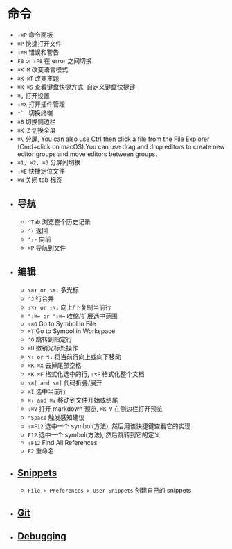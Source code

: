 # 命令

- `⇧⌘P` 命令面板
- `⌘P` 快捷打开文件
- `⇧⌘M` 错误和警告
- `F8` or `⇧F8` 在 error 之间切换
- `⌘K M` 改变语言模式
- `⌘K ⌘T` 改变主题
- `⌘K ⌘S` 查看键盘快捷方式, 自定义键盘快捷键
- `⌘,` 打开设置
- `⇧⌘X` 打开插件管理
- ``⌃` `` 切换终端
- `⌘B` 切换侧边栏
- `⌘K Z` 切换全屏
- `⌘\` 分屏, You can also use Ctrl then click a file from the File Explorer (Cmd+click on macOS).You can use drag and drop editors to create new editor groups and move editors between groups.
- `⌘1, ⌘2, ⌘3` 分屏间切换
- `⇧⌘E` 快捷定位文件
- `⌘W` 关闭 tab 标签
- ## 导航
  - `⌃Tab` 浏览整个历史记录
  - `⌃-` 返回
  - `⌃⇧-` 向前
  - `⌘P` 导航到文件
- ## 编辑
  - `⌥⌘↑ or ⌥⌘↓` 多光标
  - `⌃J` 行合并
  - `⇧⌥↑ or ⇧⌥↓` 向上/下复制当前行
  - `⌃⇧⌘← or ⌃⇧⌘→` 收缩/扩展选中范围
  - `⇧⌘O` Go to Symbol in File
  - `⌘T` Go to Symbol in Workspace
  - `⌃G` 跳转到指定行
  - `⌘U` 撤销光标处操作
  - `⌥↑ or ⌥↓` 将当前行向上或向下移动
  - `⌘K ⌘X` 去掉尾部空格
  - `⌘K ⌘F` 格式化选中的行, `⇧⌥F` 格式化整个文档
  - `⌥⌘[ and ⌥⌘]` 代码折叠/展开
  - `⌘I` 选中当前行
  - `⌘↑ and ⌘↓` 移动到文件开始或结尾
  - `⇧⌘V` 打开 markdown 预览, `⌘K V` 在侧边栏打开预览
  - `⌃Space` 触发感知建议
  - `⇧⌘F12` 选中一个 symbol(方法), 然后用该快捷键查看它的实现
  - `F12` 选中一个 symbol(方法), 然后跳转到它的定义
  - `⇧F12` Find All References
  - `F2` 重命名
- ## [Snippets](https://code.visualstudio.com/docs/editor/userdefinedsnippets)
  - `File > Preferences > User Snippets` 创建自己的 snippets
- ## [Git](https://code.visualstudio.com/docs/getstarted/tips-and-tricks#_git-integration)
- ## [Debugging](https://code.visualstudio.com/docs/getstarted/tips-and-tricks#_debugging)